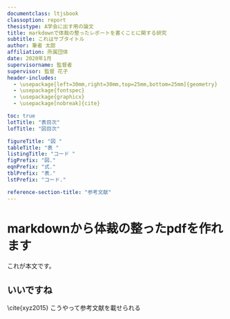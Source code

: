 ```yaml
---
documentclass: ltjsbook
classoption: report
thesistype: A学会に出す用の論文
title: markdownで体裁の整ったレポートを書くことに関する研究
subtitle: これはサブタイトル
author: 筆者 太郎
affiliation: 所属団体
date: 2020年1月
supervisorname: 監督者
supervisor: 監督 花子
header-includes:
  - \usepackage[left=30mm,right=30mm,top=25mm,bottom=25mm]{geometry}
  - \usepackage{fontspec}
  - \usepackage{graphicx}
  - \usepackage[nobreak]{cite}

toc: true
lotTitle: "表目次"
lofTitle: "図目次"

figureTitle: "図 "
tableTitle: "表 "
listingTitle: "コード "
figPrefix: "図."
eqnPrefix: "式."
tblPrefix: "表."
lstPrefix: "コード."

reference-section-title: "参考文献"
---
```


# markdownから体裁の整ったpdfを作れます

これが本文です。

## いいですね

\cite{xyz2015} こうやって参考文献を載せられる
